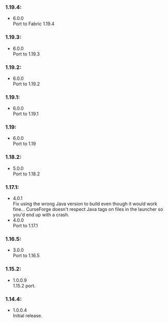 ### 1.19.4:
- 6.0.0  
Port to Fabric 1.19.4

### 1.19.3:
- 6.0.0  
  Port to 1.19.3

### 1.19.2:
- 6.0.0  
  Port to 1.19.2

### 1.19.1:
- 6.0.0  
  Port to 1.19.1

### 1.19:
- 6.0.0  
  Port to 1.19

### 1.18.2:
- 5.0.0  
  Port to 1.18.2

### 1.17.1:
- 4.0.1  
  Fix using the wrong Java version to build even though it would work fine...
  CurseForge doesn't respect Java tags on files in the launcher so you'd end up with a crash.
- 4.0.0  
  Port to 1.17.1

### 1.16.5:
- 3.0.0  
  Port to 1.16.5

### 1.15.2:
- 1.0.0.9  
  1.15.2 port.

### 1.14.4:
- 1.0.0.4  
  Initial release.

